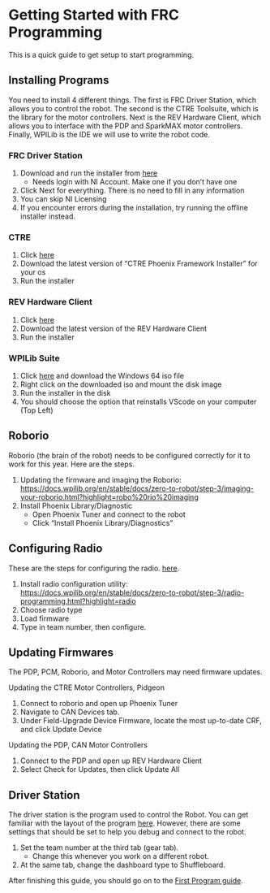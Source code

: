 # Getting Started with FRC Programming

This is a quick guide to get setup to start programming. 

## Installing Programs

You need to install 4 different things. The first is FRC Driver Station, which allows you to control the robot. The second is the CTRE Toolsuite, which is the library for the motor controllers. Next is the REV Hardware Client, which allows you to interface with the PDP and SparkMAX motor controllers. Finally, WPILib is the IDE we will use to write the robot code.

### FRC Driver Station

1. Download and run the installer from [here](http://www.ni.com/download/first-robotics-software-2017/7904/en/)
    - Needs login with NI Account. Make one if you don’t have one 
3. Click Next for everything. There is no need to fill in any information
4. You can skip NI Licensing
5. If you encounter errors during the installation, try running the offline installer instead. 

### CTRE

1. Click [here](https://github.com/CrossTheRoadElec/Phoenix-Releases/releases)
2. Download the latest version of “CTRE Phoenix Framework Installer” for your os
3. Run the installer

### REV Hardware Client

1. Click [here](https://docs.revrobotics.com/rev-hardware-client/getting-started/installation-instructions)
2. Download the latest version of the REV Hardware Client
3. Run the installer

### WPILib Suite

1. Click [here](https://github.com/wpilibsuite/allwpilib/releases) and download the Windows 64 iso file
2. Right click on the downloaded iso and mount the disk image
3. Run the installer in the disk
4. You should choose the option that reinstalls VScode on your computer (Top Left)

## Roborio

Roborio (the brain of the robot) needs to be configured correctly for it to work for this year. Here are the steps.

1. Updating the firmware and imaging the Roborio: https://docs.wpilib.org/en/stable/docs/zero-to-robot/step-3/imaging-your-roborio.html?highlight=robo%20rio%20imaging
2. Install Phoenix Library/Diagnostic
    - Open Phoenix Tuner and connect to the robot
    - Click “Install Phoenix Library/Diagnostics”

## Configuring Radio

These are the steps for configuring the radio. [here](https://docs.wpilib.org/en/stable/docs/zero-to-robot/step-3/radio-programming.html?highlight=radio).

1. Install radio configuration utility:
https://docs.wpilib.org/en/stable/docs/zero-to-robot/step-3/radio-programming.html?highlight=radio
2. Choose radio type
3. Load firmware
4. Type in team number, then configure.

## Updating Firmwares

The PDP, PCM, Roborio, and Motor Controllers may need firmware updates.

Updating the CTRE Motor Controllers, Pidgeon

1. Connect to roborio and open up Phoenix Tuner
2. Navigate to CAN Devices tab.
3. Under Field-Upgrade Device Firmware, locate the most up-to-date CRF, and click Update Device

Updating the PDP, CAN Motor Controllers

1. Connect to the PDP and open up REV Hardware Client
3. Select Check for Updates, then click Update All

## Driver Station

The driver station is the program used to control the Robot. You can get familiar with the layout of the program [here](https://wpilib.screenstepslive.com/s/currentCS/m/getting_started/l/599677-frc-driver-station-powered-by-ni-labview). However, there are some settings that should be set to help you debug and connect to the robot.

1. Set the team number at the third tab (gear tab).
    - Change this whenever you work on a different robot.
2. At the same tab, change the dashboard type to Shuffleboard.

After finishing this guide, you should go on to the [First Program guide](First_Program.md).
